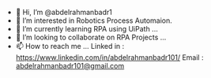 - 👋 Hi, I’m @abdelrahmanbadr1
- 👀 I’m interested in Robotics Process Automaion.
- 🌱 I’m currently learning RPA using UiPath ...
- 💞️ I’m looking to collaborate on RPA Projects ...
- 📫 How to reach me ...
Linked in : https://www.linkedin.com/in/abdelrahmanbadr101/
Email : abdelrahmanbadr101@gmail.com

<!---
abdelrahmanbadr1/abdelrahmanbadr1 is a ✨ special ✨ repository because its `README.md` (this file) appears on your GitHub profile.
You can click the Preview link to take a look at your changes.
--->
